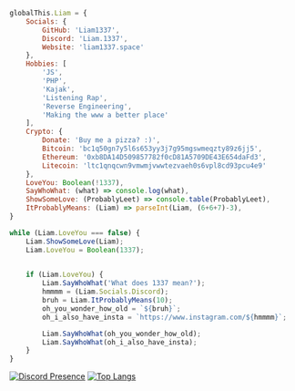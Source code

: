 ```js
globalThis.Liam = {
    Socials: {
        GitHub: 'Liam1337',
        Discord: 'Liam.1337',
        Website: 'liam1337.space'
    },
    Hobbies: [
        'JS',
        'PHP',
        'Kajak',
        'Listening Rap',
        'Reverse Engineering',
        'Making the www a better place'
    ],
    Crypto: {
        Donate: 'Buy me a pizza? :)',
        Bitcoin: 'bc1q50gn7y5l6s653yy3j7g95mgswmeqzty89z6jj5',
        Ethereum: '0xb8DA14D509857782f0cD81A5709DE43E654daFd3',
        Litecoin: 'ltc1qnqcwn9vmwmjvwwtezvaeh0s6vpl8cd93pcu4e9'
    },
    LoveYou: Boolean(!1337),
    SayWhoWhat: (what) => console.log(what),
    ShowSomeLove: (ProbablyLeet) => console.table(ProbablyLeet),
    ItProbablyMeans: (Liam) => parseInt(Liam, (6+6+7)-3),
}

while (Liam.LoveYou === false) {
    Liam.ShowSomeLove(Liam);
    Liam.LoveYou = Boolean(1337);
    

    if (Liam.LoveYou) {
        Liam.SayWhoWhat('What does 1337 mean?');
        hmmmm = (Liam.Socials.Discord);
        bruh = Liam.ItProbablyMeans(10);
        oh_you_wonder_how_old = `${bruh}`;
        oh_i_also_have_insta = `https://www.instagram.com/${hmmmm}`;

        Liam.SayWhoWhat(oh_you_wonder_how_old);
        Liam.SayWhoWhat(oh_i_also_have_insta);
    }
}
```
[![Discord Presence](https://lanyard-profile-readme.vercel.app/api/914882312997589034)](https://discord.com/users/914882312997589034)
[![Top Langs](https://github-readme-stats.vercel.app/api/top-langs/?username=Liam1337&layout=compact&theme=dark&count_private=true)](https://liam1337.space)
